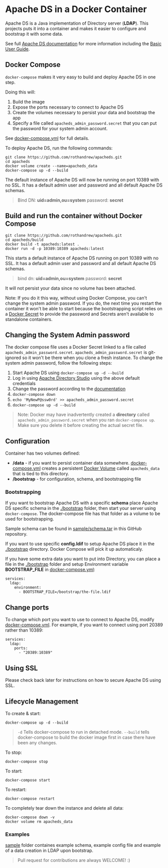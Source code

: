 Apache DS in a Docker Container
===============================

Apache DS is a Java implementation of Directory server (**LDAP**). This projects puts it into a container and makes it easier to configure and bootstrap it with some data.

See full [Apache DS documentation](http://directory.apache.org/apacheds/) for more information including the [Basic User Guide](http://directory.apache.org/apacheds/basic-user-guide.html).

## Docker Compose
`docker-compose` makes it very easy to build and deploy Apache DS in one step.

Doing this will:

1. Build the image
1. Expose the ports necessary to connect to Apache DS
1. Create the volumes necessary to persist your data and bootstrap the app
1. Specify a file called `apacheds_admin_password.secret` that you can put the password for your system admin account.

See [docker-compose.yml](docker-compose.yml) for full details.

To deploy Apache DS, run the following commands:

    git clone https://github.com/rothandrew/apacheds.git
	cd apacheds
	docker volume create --name=apacheds_data
	docker-compose up -d --build

The default instance of Apache DS will now be running on port 10389 with no SSL. It has a default admin user and password and all default Apache DS schemas.

> Bind DN: **uid=admin,ou=system** password: **secret**

## Build and run the container without Docker Compose

	git clone https://github.com/rothandrew/apacheds.git
	cd apacheds/build
	docker build -t apacheds:latest .
	docker run -d -p 10389:10389 apacheds:latest

This starts a default instance of Apache DS running on port 10389 with no SSL. It has a default admin user and password and all default Apache DS schemas. 

> bind dn: **uid=admin,ou=system** password: **secret**

It will not persist your data since no volume has been attached.

Note: If you do it this way, without using Docker Compose, you can't change the system admin password. If you do, the next time you restart the container it won't be able to start because the bootstrapping script relies on a [Docker Secret](https://docs.docker.com/engine/swarm/secrets/) to provide the password and Secrets aren't available to standalone containers.

## Changing the System Admin password

The docker compose file uses a Docker Secret linked to a file called `apacheds_admin_password.secret`. `apacheds_admin_password.secret` is git-ignored so it won't be there when you clone a fresh instance. To change the system admin password, follow the following steps:

1. Start Apache DS using `docker-compose up -d --build`
1. Log in using [Apache Directory Studio](http://directory.apache.org/studio/) using the above default credentials
1. Change the password according to the [documentation](http://directory.apache.org/apacheds/basic-ug/1.4.2-changing-admin-password.html)
1. `docker-compose down`
1. `echo 'MyNewP@ssw0rd' >> apacheds_admin_password.secret`
1. `docker-compose up -d --build`

> Note: Docker may have inadvertently created a **directory** called `apacheds_admin_password.secret` when you ran `docker-compose up`. Make sure you delete it before creating the actual secret file.

## Configuration 
Container has two volumes defined:

* **/data** - if you want to persist container data somewhere. [docker-compose.yml](docker-compose.yml) creates a persistent [Docker Volume](https://docs.docker.com/storage/volumes/) called `apacheds_data` that is tied to this directory.
* **/bootstrap** - for configuration, schema, and bootstrapping file

### Bootstrapping

If you want to bootstrap Apache DS with a specific **schema** place Apache DS specific schema in the [./bootstrap](bootstrap) folder, then start your server using `docker-compose`. The docker-compose file has that folder as a volume to be used for bootstrapping.

Sample schema can be found in [sample/schema.tar](sample/schema.tar) in this GitHub repository. 

If you want to use specific **config.ldif** to setup Apache DS place it in the [./bootstrap](bootstrap) directory. Docker Compose will pick it up automaticaly.

If you have some extra data you want to put into Directory, you can place a file in the [./bootstrap](bootstrap) folder and setup Environment variable **BOOTSTRAP_FILE** in [docker-compose.yml](docker-compose.yml):

	services:
      ldap:
        environment:
          - BOOTSTRAP_FILE=/bootstrap/the-file.ldif

## Change ports

To change which port you want to use to connect to Apache DS, modify [docker-compose.yml](docker-compose.yml). For example, if you want to connect using port 20389 rather than 10389:

    services:
      ldap:
        ports:
          - "20389:10389"

## Using SSL

Please check back later for instructions on how to secure Apache DS using SSL.

## Lifecycle Management

To create & start:

    docker-compose up -d --build

> `-d` Tells docker-compose to run in detached mode. `--build` tells docker-compose to build the docker image first in case there have been any changes.

To stop:

    docker-compose stop

To start:

    docker-compose start

To restart:

    docker-compose restart

To completely tear down the instance and delete all data:

    docker-compose down -v
	docker volume rm apacheds_data


### Examples

[sample](sample) folder containes example schema, example config file and example of a data creation in LDAP upon bootstrap.

> Pull request for contributions are always WELCOME! :)